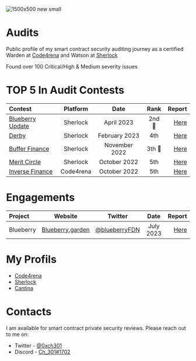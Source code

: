 
![1500x500 new small](https://github.com/Ch-301/audits/assets/20110644/95c6adbe-c923-40b7-8c55-677c6784a533)

# Audits

 Public profile of my smart contract security auditing journey as a certified Warden at [Code4rena](https://code4rena.com/) and Watson at [Sherlock](https://app.sherlock.xyz/audits/contests) 

Found over 100 Critical/High & Medium severity issues

# TOP 5 In Audit Contests
 | Contest | Platform | Date | Rank | Report | 
| :---         |     :---:      |     :---:     |     :---:    |          ---: |
| [Blueberry Update](https://app.sherlock.xyz/audits/contests/69)     | Sherlock     |  April 2023    |    2nd 🥈  | [Here](https://github.com/Ch-301/audits/tree/main/Sherlock/blueberry_update/report.md)      | 
| [Derby](https://app.sherlock.xyz/audits/contests/13)     | Sherlock     |  February 2023    |    4th   | [Here](https://github.com/Ch-301/audits/tree/main/Sherlock/derby/report.md)      | 
| [Buffer Finance](https://app.sherlock.xyz/audits/contests/24)     | Sherlock     |  November 2022    |    3th 🥉  | [Here](https://github.com/Ch-301/audits/tree/main/Sherlock/buffer_finance/report.md)      | 
| [Merit Circle](https://app.sherlock.xyz/audits/contests/9)     | Sherlock     |  October 2022    |    5th   | [Here](https://github.com/Ch-301/audits/tree/main/Sherlock/merit_circle/report.md)      | 
| [Inverse Finance](https://code4rena.com/contests/2022-10-inverse-finance-contest)     | Code4rena     |  October 2022    |    5th   | [Here](https://github.com/Ch-301/audits/tree/main/Code4rena/inverse_finance/report.md)      | 

# Engagements
 | Project | Website | Twitter | Date | Report | 
| :---         |     :---:      |     :---:     |     :---:    |          ---: |
|  Blueberry   | [Blueberry.garden](https://www.blueberry.garden/)     |  [@blueberryFDN](https://twitter.com/blueberryFDN)    |   July 2023  | [Here](https://github.com/Ch-301/audits/tree/main/solo/blueberry/report.md)      | 

# My Profils
- [Code4rena](https://code4rena.com/@Ch_301)
- [Sherlock](https://audits.sherlock.xyz/watson/Ch_301)
- [Cantina](https://cantina.xyz/u/Ch301)

# Contacts
I am available for smart contract private security reviews. Please reach out to me on:

- Twitter    - [@0xch301](https://twitter.com/0xch301)
- Discord   - [Ch_301#1702](https://discord.com/users/Ch_301#1702)



